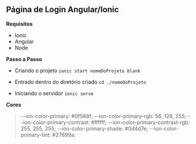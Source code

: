 ## Página de Login Angular/Ionic

**Requisitos**
- Ionic
- Angular
- Node

**Passo a Passo**

- Criando o projeto
`
ionic start nomeDoProjeto blank
`


- Entrado dentro do diretório criado
`
cd ./nomeDoProjeto
`


- Iniciando o servidor
`
ionic serve
`


**Cores**
>--ion-color-primary: #0f588f;
--ion-color-primary-rgb: 56, 128, 255;
--ion-color-primary-contrast: #ffffff;
--ion-color-primary-contrast-rgb: 255, 255, 255;
--ion-color-primary-shade: #0d4d7e;
> --ion-color-primary-tint: #27699a;

